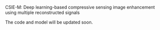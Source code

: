 CSIE-M: Deep learning-based compressive sensing image enhancement using multiple reconstructed signals

The code and model will be updated soon.